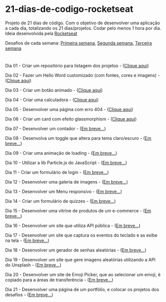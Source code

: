 # 21-dias-de-codigo-rocketseat
Projeto de 21 dias de código. Com o objetivo de desenvolver uma aplicação a cada dia, totalizando os 21 dias/projetos. Codar pelo menos 1 hora por dia.
Ideia desenvolvida pela [Rocketseat](https://www.rocketseat.com.br/)

Desafios de cada semana:
[Primeira semana](https://www.instagram.com/p/ChTBg1BpLGU/?igshid=YmMyMTA2M2Y=),
[Segunda semana](https://www.instagram.com/p/ChkahuNOLvF/?igshid=YmMyMTA2M2Y=),
[Terceira semana](https://www.instagram.com/p/Ch3EOQ0p2sZ/?igshid=YmMyMTA2M2Y=)
#

Dia 01 - Criar um repositório para listagem dos projetos - ([Clique aqui](https://github.com/deivisondelmiro/21-dias-de-codigo-rocketseat))

Dia 02 - Fazer um Hello Word customizado (com fontes, cores e imagens) - ([Clique aqui](https://deivisondelmiro.github.io/21-dias-de-codigo-rocketseat/dia-02/index.html))

Dia 03 - Criar um botão animado - ([Clique aqui](https://deivisondelmiro.github.io/21-dias-de-codigo-rocketseat/dia-03/index.html))

Dia 04 - Criar uma calculadora - ([Clique aqui](https://deivisondelmiro.github.io/21-dias-de-codigo-rocketseat/dia-04/index.html))

Dia 05 - Desenvolver uma página com erro 404 - ([Clique aqui](https://deivisondelmiro.github.io/21-dias-de-codigo-rocketseat/dia-05/index.html))

Dia 06 - Criar um card com efeito glassmorphism - ([Clique aqui](https://deivisondelmiro.github.io/21-dias-de-codigo-rocketseat/dia-06/index.html))

Dia 07 - Desenvolver um contador - ([Em breve...]())

Dia 08 - Desenvolva um toggle que altera para tema claro/escuro - ([Em breve...]())

Dia 09 - Criar uma animação de loading - ([Em breve...]())

Dia 10 - Utilizar a lib Particle.js do JavaScript - ([Em breve...]())

Dia 11 - Criar um formulário de login - ([Em breve...]())

Dia 12 - Desenvolver uma galeria de imagens - ([Em breve...]())

Dia 13 - Desenvolver um Menu responsivo - ([Em breve...]())

Dia 14 - Criar um formulário de quizzes - ([Em breve...]())

Dia 15 - Desenvolver uma vitrine de produtos de um e-commerce - ([Em breve...]())

Dia 16 - Desenvolver um site que utiliza API pública - ([Em breve...]())

Dia 17 - Desenvolver um site que captura os eventos do teclado e as exibe na tela - ([Em breve...]())

Dia 18 - Desenvolver um gerador de senhas aleatórias - ([Em breve...]())

Dia 19 - Desenvolver um site que gere imagens aleatórias utilizando a API do Unsplash - ([Em breve...]())

Dia 20 - Desenvolver um site de Emoji Picker, que ao selecionar um emoji, é copiado para a áreas de transferência - ([Em breve...]())

Dia 21 - Desenvolver uma página de um portfólio, e colocar os projetos dos desafios - ([Em breve...]())
